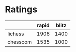 # Ratings

|          | rapid | blitz |
|----------|-------|-------|
| lichess  | 1906 | 1400 |
| chesscom | 1535 | 1000 |
